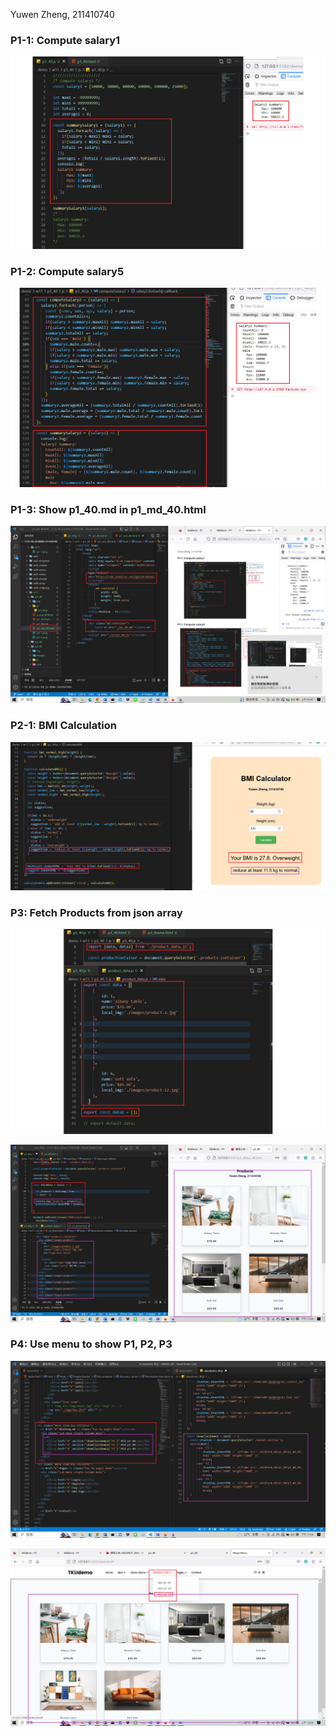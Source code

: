 Yuwen Zheng, 211410740

### P1-1: Compute salary1

![](p1-1.png)

### P1-2: Compute salary5

![](p1-2.png)

### P1-3: Show p1_40.md in p1_md_40.html

![](p1-3.png)

### P2-1: BMI Calculation

![](p2-1.png)

### P3: Fetch Products from json array

![](p3-1.png)

![](p3-2.png)

### P4: Use menu to show P1, P2, P3

![](p4-1.png)

![](p4-2.png)
